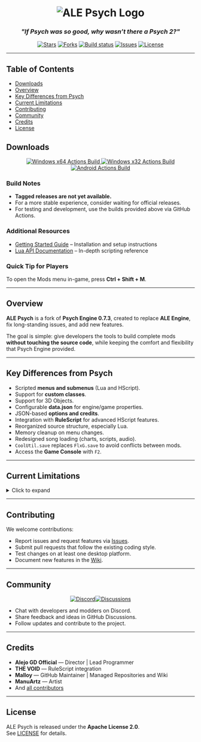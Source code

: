 <h1 align="center">
  <img src="art/githubLogo.png" alt="ALE Psych Logo">
</h1>

<h3 align="center"><em><strong>"If Psych was so good, why wasn’t there a Psych 2?"</strong></em></h3>

<p align="center">
  <a href="https://github.com/ALE-Psych-Crew/ALE-Psych/stargazers"><img alt="Stars" src="https://img.shields.io/github/stars/ALE-Psych-Crew/ALE-Psych?style=flat-square"></a> <a href="https://github.com/ALE-Psych-Crew/ALE-Psych/network/members"><img alt="Forks" src="https://img.shields.io/github/forks/ALE-Psych-Crew/ALE-Psych?style=flat-square"></a> <a href="https://github.com/ALE-Psych-Crew/ALE-Psych/actions"><img alt="Build status" src="https://img.shields.io/github/actions/workflow/status/ALE-Psych-Crew/ALE-Psych/windows.yml?style=flat-square&label=build"></a> <a href="https://github.com/ALE-Psych-Crew/ALE-Psych/issues"><img alt="Issues" src="https://img.shields.io/github/issues/ALE-Psych-Crew/ALE-Psych?style=flat-square"></a> <a href="https://github.com/ALE-Psych-Crew/ALE-Psych/blob/main/LICENSE"><img alt="License" src="https://img.shields.io/github/license/ALE-Psych-Crew/ALE-Psych?style=flat-square"></a>
</p>

---

## Table of Contents
- [Downloads](#downloads)
- [Overview](#overview)
- [Key Differences from Psych](#key-differences-from-psych)
- [Current Limitations](#current-limitations)
- [Contributing](#contributing)
- [Community](#community)
- [Credits](#credits)
- [License](#license)

## Downloads

<p align="center">
  <a href="https://nightly.link/ALE-Psych-Crew/ALE-Psych/workflows/windows-build.yaml/main/Windows%20Build.zip">
    <img alt="Windows x64 Actions Build"
      src="https://img.shields.io/badge/Windows%20x64-Actions%20Build-0078D6?logo=windows&logoColor=white&style=for-the-badge">
  </a>

  <a href="https://nightly.link/ALE-Psych-Crew/ALE-Psych/workflows/windows-build-32.yaml/main/Windows%20Build%20%2832%20Bits%29.zip">
    <img alt="Windows x32 Actions Build"
      src="https://img.shields.io/badge/Windows%20x32-Actions%20Build-00A4EF?logo=windows&logoColor=white&style=for-the-badge">
  </a>

  <a href="https://nightly.link/ALE-Psych-Crew/ALE-Psych/workflows/android-build.yaml/main/Android%20Build.zip">
    <img alt="Android Actions Build"
      src="https://img.shields.io/badge/Android-Actions%20Build-3DDC84?logo=android&logoColor=white&style=for-the-badge">
  </a>
</p>

### Build Notes

- **Tagged releases are not yet available.**  
- For a more stable experience, consider waiting for official releases.  
- For testing and development, use the builds provided above via GitHub Actions.  

### Additional Resources

- [Getting Started Guide](https://github.com/ALE-Psych-Crew/ALE-Psych/wiki) – Installation and setup instructions  
- [Lua API Documentation](https://github.com/ALE-Psych-Crew/ALE-Psych/blob/main/docs/lua/Home.md) – In-depth scripting reference

### Quick Tip for Players

To open the Mods menu in-game, press **Ctrl + Shift + M**.

---

## Overview
**ALE Psych** is a fork of **Psych Engine 0.7.3**, created to replace **ALE Engine**, fix long-standing issues, and add new features.  

The goal is simple: give developers the tools to build complete mods **without touching the source code**, while keeping the comfort and flexibility that Psych Engine provided.  

---

## Key Differences from Psych

- Scripted **menus and submenus** (Lua and HScript).  
- Support for **custom classes**.  
- Support for 3D Objects.
- Configurable **data.json** for engine/game properties.  
- JSON-based **options and credits**.  
- Integration with **RuleScript** for advanced HScript features.  
- Reorganized source structure, especially Lua.  
- Memory cleanup on menu changes.  
- Redesigned song loading (charts, scripts, audio).  
- `CoolUtil.save` replaces `FlxG.save` to avoid conflicts between mods.  
- Access the **Game Console** with `F2`.  

---

## Current Limitations
<details>
  <summary>Click to expand</summary>

- Documentation is incomplete.  
- Certain HScript/Lua functions are missing.
- Options menu rewrite and note color customization are pending.  
- More Lua functions and extensible classes are planned.

</details>

---

## Contributing
We welcome contributions:  

- Report issues and request features via [Issues](https://github.com/ALE-Engine-Crew/ALE-Psych/issues).  
- Submit pull requests that follow the existing coding style.  
- Test changes on at least one desktop platform.  
- Document new features in the [Wiki](https://github.com/ALE-Psych-Crew/ALE-Psych/wiki).  

---

## Community

<p align="center">
  <a href="https://discord.gg/NP4U9CUrsH"><img alt="Discord" src="https://img.shields.io/discord/1285303468772425779?label=Discord&logo=discord&logoColor=white&color=5865F2"></a><a href="https://github.com/ALE-Psych-Crew/ALE-Psych/discussions"><img alt="Discussions" src="https://img.shields.io/badge/GitHub-Discussions-blue?logo=github"></a>
</p>


- Chat with developers and modders on Discord.  
- Share feedback and ideas in GitHub Discussions.  
- Follow updates and contribute to the project.  

---

## Credits
- **Alejo GD Official** — Director | Lead Programmer  
- **THE VOID** — RuleScript integration
- **Malloy** — GitHub Maintainer | Managed Repositories and Wiki
- **ManuArtz** — Artist
- And [all contributors](https://github.com/ALE-Psych-Crew/ALE-Psych/graphs/contributors)  

---

## License
ALE Psych is released under the **Apache License 2.0**.  
See [LICENSE](LICENSE) for details.  
